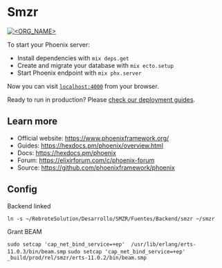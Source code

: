 # Smzr
[![<ORG_NAME>](https://circleci.com/gh/gutierreztineo/RebroteSolution.svg?style=shield)](<LINK>)

To start your Phoenix server:

  * Install dependencies with `mix deps.get`
  * Create and migrate your database with `mix ecto.setup`
  * Start Phoenix endpoint with `mix phx.server`

Now you can visit [`localhost:4000`](http://localhost:4000) from your browser.

Ready to run in production? Please [check our deployment guides](https://hexdocs.pm/phoenix/deployment.html).

## Learn more

  * Official website: https://www.phoenixframework.org/
  * Guides: https://hexdocs.pm/phoenix/overview.html
  * Docs: https://hexdocs.pm/phoenix
  * Forum: https://elixirforum.com/c/phoenix-forum
  * Source: https://github.com/phoenixframework/phoenix



## Config

Backend linked

`ln -s ~/RebroteSolution/Desarrollo/SMZR/Fuentes/Backend/smzr ~/smzr`

Grant BEAM

`sudo setcap 'cap_net_bind_service=+ep'  /usr/lib/erlang/erts-11.0.3/bin/beam.smp`
`sudo setcap 'cap_net_bind_service=+ep' _build/prod/rel/smzr/erts-11.0.2/bin/beam.smp`
